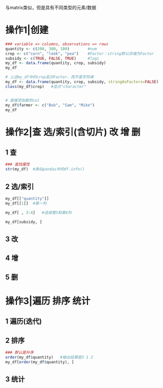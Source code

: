 与matrix类似，但是具有不同类型的元素/数据

# 操作1|创建

```R
### variable => columns, observations => rows
quantity <- c(200, 300, 100)		#num
crop <- c("corn", "leek", "pea")	#Factor：string默认存储为Factor
subsidy <- c(TRUE, FALSE, TRUE)		#logi
my_df <- data.frame(quantity, crop, subsidy)
my_df

# 上述my_df中的crop显示Factor，而不是字符串
my_df <- data.frame(quantity, crop, subsidy, stringAsFactors=FALSE)
class(my_df$crop)	#显示"character"


# 直接添加新的col
my_df$farmer <- c("Bob", "Sam", "Mike")
my_df
```





# 操作2|查 选/索引(含切片) 改 增 删

## 1 查

```R
### 查找属性
str(my_df)	#类似pandas中的df.info()
```





## 2 选/索引

```R
my_df[["quantity"]]
my_df[[1]]	#第一列

my_df[ , 3:4]	#选择第3和第4列

my_df[subsidy, ]
```





## 3 改



## 4 增



## 5 删



# 操作3|遍历 排序 统计



## 1 遍历(迭代)



## 2 排序

```R
### 默认是升序
order(my_df$quantity)	#输出结果是3 1 2
my_df[order(my_df$quantity), ]
```





## 3 统计

